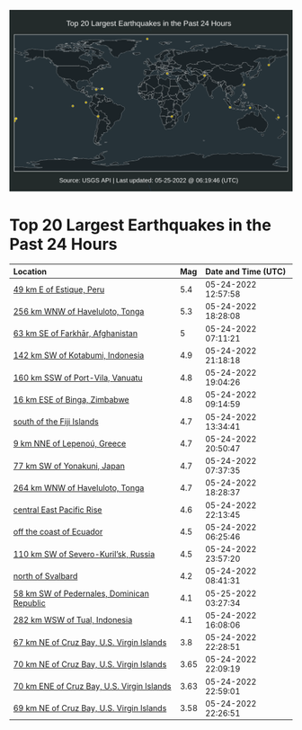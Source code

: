 ![Map](./map.png)

# Top 20 Largest Earthquakes in the Past 24 Hours

| Location | Mag | Date and Time (UTC) |
|:---|:---|:---|
| [49 km E of Estique, Peru](https://earthquake.usgs.gov/earthquakes/eventpage/us7000hc71) | 5.4 | 05-24-2022 12:57:58 |
| [256 km WNW of Haveluloto, Tonga](https://earthquake.usgs.gov/earthquakes/eventpage/us7000hc9e) | 5.3 | 05-24-2022 18:28:08 |
| [63 km SE of Farkhār, Afghanistan](https://earthquake.usgs.gov/earthquakes/eventpage/us7000hc5n) | 5 | 05-24-2022 07:11:21 |
| [142 km SW of Kotabumi, Indonesia](https://earthquake.usgs.gov/earthquakes/eventpage/us7000hcal) | 4.9 | 05-24-2022 21:18:18 |
| [160 km SSW of Port-Vila, Vanuatu](https://earthquake.usgs.gov/earthquakes/eventpage/us7000hc9p) | 4.8 | 05-24-2022 19:04:26 |
| [16 km ESE of Binga, Zimbabwe](https://earthquake.usgs.gov/earthquakes/eventpage/us7000hc68) | 4.8 | 05-24-2022 09:14:59 |
| [south of the Fiji Islands](https://earthquake.usgs.gov/earthquakes/eventpage/us7000hc75) | 4.7 | 05-24-2022 13:34:41 |
| [9 km NNE of Lepenoú, Greece](https://earthquake.usgs.gov/earthquakes/eventpage/us7000hcab) | 4.7 | 05-24-2022 20:50:47 |
| [77 km SW of Yonakuni, Japan](https://earthquake.usgs.gov/earthquakes/eventpage/us7000hc5v) | 4.7 | 05-24-2022 07:37:35 |
| [264 km WNW of Haveluloto, Tonga](https://earthquake.usgs.gov/earthquakes/eventpage/us7000hc9g) | 4.7 | 05-24-2022 18:28:37 |
| [central East Pacific Rise](https://earthquake.usgs.gov/earthquakes/eventpage/us7000hcay) | 4.6 | 05-24-2022 22:13:45 |
| [off the coast of Ecuador](https://earthquake.usgs.gov/earthquakes/eventpage/us7000hc54) | 4.5 | 05-24-2022 06:25:46 |
| [110 km SW of Severo-Kuril’sk, Russia](https://earthquake.usgs.gov/earthquakes/eventpage/us7000hcbk) | 4.5 | 05-24-2022 23:57:20 |
| [north of Svalbard](https://earthquake.usgs.gov/earthquakes/eventpage/us7000hc63) | 4.2 | 05-24-2022 08:41:31 |
| [58 km SW of Pedernales, Dominican Republic](https://earthquake.usgs.gov/earthquakes/eventpage/us7000hccf) | 4.1 | 05-25-2022 03:27:34 |
| [282 km WSW of Tual, Indonesia](https://earthquake.usgs.gov/earthquakes/eventpage/us7000hc8t) | 4.1 | 05-24-2022 16:08:06 |
| [67 km NE of Cruz Bay, U.S. Virgin Islands](https://earthquake.usgs.gov/earthquakes/eventpage/pr2022144002) | 3.8 | 05-24-2022 22:28:51 |
| [70 km NE of Cruz Bay, U.S. Virgin Islands](https://earthquake.usgs.gov/earthquakes/eventpage/pr2022144000) | 3.65 | 05-24-2022 22:09:19 |
| [70 km ENE of Cruz Bay, U.S. Virgin Islands](https://earthquake.usgs.gov/earthquakes/eventpage/pr2022144003) | 3.63 | 05-24-2022 22:59:01 |
| [69 km NE of Cruz Bay, U.S. Virgin Islands](https://earthquake.usgs.gov/earthquakes/eventpage/pr2022144001) | 3.58 | 05-24-2022 22:26:51 |
